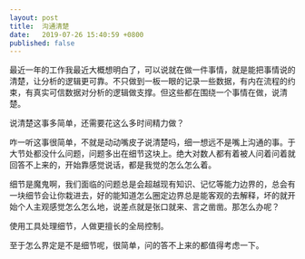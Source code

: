 ```yaml
---
layout: post
title:  沟通清楚
date:   2019-07-26 15:40:59 +0800
published: false
---
```

最近一年的工作我最近大概想明白了，可以说就在做一件事情，就是能把事情说的清楚，让分析的逻辑更可靠。不只做到一板一眼的记录一些数据，有内在流程的约束，有真实可信数据对分析的逻辑做支撑。但这些都在围绕一个事情在做，说清楚。

说清楚这事多简单，还需要花这么多时间精力做？

咋一听这事很简单，不就是动动嘴皮子说清楚吗，细一想远不是嘴上沟通的事。于大节处都没什么问题，问题多出在细节这块上。绝大对数人都有着被人问着问着就回答不上来的，开始靠感觉说话，都是我觉的怎么怎么着。

细节是魔鬼啊，我们面临的问题总是会超越现有知识、记忆等能力边界的，总会有一块细节会让你栽进去，好的能知道怎么圈定边界总是能客观的去解释，坏的就开始个人主观感觉怎么怎么地，说差点就是张口就来、言之凿凿。那怎么办呢？

使用工具处理细节，人做更擅长的全局控制。

至于怎么界定是不是细节呢，很简单，问的答不上来的都值得考虑一下。
